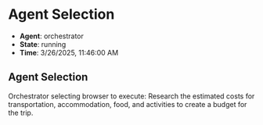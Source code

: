 # Agent Selection

- **Agent**: orchestrator
- **State**: running
- **Time**: 3/26/2025, 11:46:00 AM

## Agent Selection

Orchestrator selecting browser to execute: Research the estimated costs for transportation, accommodation, food, and activities to create a budget for the trip.

